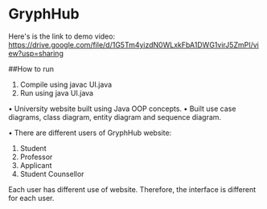 # GryphHub

Here's is the link to demo video:
https://drive.google.com/file/d/1G5Tm4yizdN0WLxkFbA1DWG1virJ5ZmPI/view?usp=sharing

##How to run
1. Compile using javac UI.java
2. Run using java UI.java

•	University website built using Java OOP concepts.
•	Built use case diagrams, class diagram, entity diagram and sequence diagram.

• There are different users of GryphHub website:
1. Student
2. Professor
3. Applicant
4. Student Counsellor

Each user has different use of website. Therefore, the interface is different for each user.
